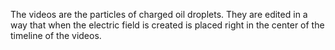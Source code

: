 The videos are the particles of charged oil droplets.
They are edited in a way that when the electric field is created is placed right in the center of the timeline of the videos.
